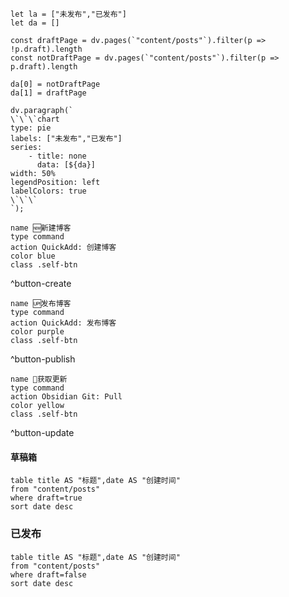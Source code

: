 ```dataviewjs
let la = ["未发布","已发布"]
let da = []

const draftPage = dv.pages(`"content/posts"`).filter(p => !p.draft).length
const notDraftPage = dv.pages(`"content/posts"`).filter(p => p.draft).length

da[0] = notDraftPage
da[1] = draftPage

dv.paragraph(`
\`\`\`chart
type: pie
labels: ["未发布","已发布"]
series:
    - title: none
      data: [${da}]
width: 50%
legendPosition: left
labelColors: true
\`\`\`
`);
```

```button
name 🆕新建博客
type command
action QuickAdd: 创建博客
color blue
class .self-btn
```
^button-create

```button
name 🆙发布博客
type command
action QuickAdd: 发布博客
color purple
class .self-btn
```
^button-publish

```button
name 🔄获取更新
type command
action Obsidian Git: Pull
color yellow
class .self-btn
```
^button-update

#### 草稿箱
```dataview
table title AS "标题",date AS "创建时间"
from "content/posts"
where draft=true
sort date desc
```

### 已发布
```dataview
table title AS "标题",date AS "创建时间"
from "content/posts"
where draft=false
sort date desc
```